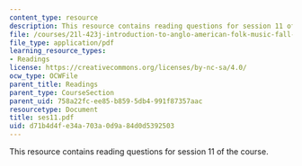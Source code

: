 ```yaml
---
content_type: resource
description: This resource contains reading questions for session 11 of the course.
file: /courses/21l-423j-introduction-to-anglo-american-folk-music-fall-2005/d71b4d4fe34a703a0d9a84d0d5392503_ses11.pdf
file_type: application/pdf
learning_resource_types:
- Readings
license: https://creativecommons.org/licenses/by-nc-sa/4.0/
ocw_type: OCWFile
parent_title: Readings
parent_type: CourseSection
parent_uid: 758a22fc-ee85-b859-5db4-991f87357aac
resourcetype: Document
title: ses11.pdf
uid: d71b4d4f-e34a-703a-0d9a-84d0d5392503
---
```

This resource contains reading questions for session 11 of the course.